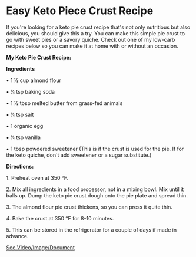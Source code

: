 # Easy Keto Piece Crust Recipe

If you're looking for a keto pie crust recipe that's not only nutritious but also delicious, you should give this a try. You can make this simple pie crust to go with sweet pies or a savory quiche. Check out one of my low-carb recipes below so you can make it at home with or without an occasion. 

**My Keto Pie Crust Recipe:**

**Ingredients**

• 1 ½ cup almond flour

• ¼ tsp baking soda

• 1 ½ tbsp melted butter from grass-fed animals

• ¼ tsp salt

• 1 organic egg

• ¼ tsp vanilla

• 1 tbsp powdered sweetener (This is if the crust is used for the pie. If for the keto quiche, don't add sweetener or a sugar substitute.)

**Directions:**

1\. Preheat oven at 350 °F.

2\. Mix all ingredients in a food processor, not in a mixing bowl. Mix until it balls up. Dump the keto pie crust dough onto the pie plate and spread thin. 

3\. The almond flour pie crust thickens, so you can press it quite thin. 

4\. Bake the crust at 350 °F for 8-10 minutes. 

5\. This can be stored in the refrigerator for a couple of days if made in advance.

 [See Video/Image/Document](https://hls-player.drberg.com/asset?path=migrated-assets/easy-pie-crust-recipe-keto-friendly-drberg)